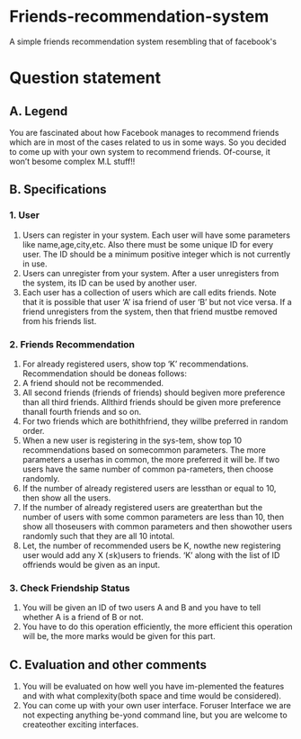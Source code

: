 # Friends-recommendation-system
A simple friends recommendation system resembling that of facebook's 

# Question statement

## A.    Legend

You  are  fascinated  about  how  Facebook  manages  to recommend friends which are in most of the cases related to us in some ways.  So you decided to come up with your own system to recommend friends.  Of-course, it won’t besome complex M.L stuff!!

## B. Specifications

### 1. User

1. Users can register in your system. Each user will have some parameters like name,age,city,etc. Also there must be some unique ID for every user. The ID should be a minimum positive integer which is not currently in use.
2. Users can unregister from your system. After a user unregisters from the system, its ID can be used by another user.
3. Each user has a collection of users which are call edits friends.  Note that it is possible that user ‘A’ isa friend of user ‘B’ but not vice versa.  If a friend unregisters from the system, then that friend mustbe removed from his friends list.

### 2. Friends Recommendation
1. For already registered users, show top ‘K’ recommendations.   Recommendation  should  be  doneas follows:  
2. A friend should not be recommended.  
3. All  second  friends  (friends  of  friends)  should  begiven  more  preference  than  all  third  friends.   Allthird friends should be given more preference thanall fourth friends and so on.  
4. For two friends which are bothithfriend, they willbe preferred in random order.
5. When  a  new  user  is  registering  in  the  sys-tem, show top 10 recommendations based on somecommon parameters.  The more parameters a userhas  in  common,  the  more  preferred  it  will  be. If two  users  have  the  same  number  of  common  pa-rameters, then choose randomly.  
6. If  the  number  of  already  registered  users  are  lessthan or equal to 10, then show all the users.  
7. If the number of already registered users are greaterthan but the number of users with some common parameters  are  less  than  10,  then  show  all  thoseusers  with  common  parameters  and  then  showother users randomly such that they are all 10 intotal.  
8. Let, the number of recommended users be K, nowthe  new  registering  user  would  add  any  X  (≤k)users  to  friends.   ‘K’  along  with  the  list  of  ID  offriends would be given as an input.

### 3. Check Friendship Status
1. You will be given an ID of two users A and B and you have to tell whether A is a friend of B or not.
2. You have to do this operation efficiently, the more efficient  this  operation  will  be,  the  more  marks would be given for this part.

## C.    Evaluation and other comments
1. You  will  be  evaluated  on  how  well  you  have  im-plemented the features and with what complexity(both space and time would be considered).
2. You can come up with your own user interface.  Foruser  Interface  we  are  not  expecting  anything  be-yond command line, but you are welcome to createother exciting interfaces.

